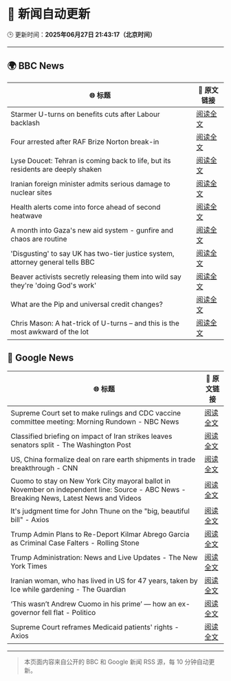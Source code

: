# 🧠 新闻自动更新

🕒 更新时间：**2025年06月27日 21:43:17（北京时间）**

---

## 🌍 BBC News

| 🌐 标题 | 🔗 原文链接 |
|--------|-------------|
| Starmer U-turns on benefits cuts after Labour backlash | [阅读全文](https://www.bbc.com/news/articles/cq6my6v81z4o) |
| Four arrested after RAF Brize Norton break-in | [阅读全文](https://www.bbc.com/news/articles/cq6m79n6q65o) |
| Lyse Doucet: Tehran is coming back to life, but its residents are deeply shaken | [阅读全文](https://www.bbc.com/news/articles/c939k3n41g4o) |
| Iranian foreign minister admits serious damage to nuclear sites | [阅读全文](https://www.bbc.com/news/articles/crmv3kp744ro) |
| Health alerts come into force ahead of second heatwave | [阅读全文](https://www.bbc.com/news/articles/cy4y8exrw0zo) |
| A month into Gaza's new aid system - gunfire and chaos are routine | [阅读全文](https://www.bbc.com/news/articles/cwygezz3gx7o) |
| 'Disgusting' to say UK has two-tier justice system, attorney general tells BBC | [阅读全文](https://www.bbc.com/news/articles/cx20x4703gpo) |
| Beaver activists secretly releasing them into wild say they're 'doing God's work' | [阅读全文](https://www.bbc.com/news/articles/clygl4dv4rno) |
| What are the Pip and universal credit changes? | [阅读全文](https://www.bbc.com/news/articles/cj924xvzrr2o) |
| Chris Mason: A hat-trick of U-turns – and this is the most awkward of the lot | [阅读全文](https://www.bbc.com/news/articles/cx240n632z3o) |

## 📰 Google News

| 🌐 标题 | 🔗 原文链接 |
|--------|-------------|
| Supreme Court set to make rulings and CDC vaccine committee meeting: Morning Rundown - NBC News | [阅读全文](https://news.google.com/rss/articles/CBMiqwFBVV95cUxOMnZSY3E3bGpoU2ZHeEtwUkVhSWxPSWgxb24xMUw3c1NhLUpzZV9DUFczZnpHMW92Z052bWk3ODBmLTBHMVZkQ2JhcGd1V1J3Yl95TFc3cldmaEdXMWNhZEFnV3hlUGxqSnFpX3B4TmNrOXBBWVVfYkkwY2syTElia1VIbndEMkRicWs3ZTZ6U0w5cVVIUEIxOVZaci1JMHRQRmwxRDdNNDViU0XSAVZBVV95cUxQOWFlVV9ybjZvaWRYaXhJbWpjYjBuWl9HXzhaMUFiOGt6YXZVLTdlaEUzY19PVFlIOEx2aENZUDBLSlY0RUxEeUhSNTA5NU1XSTJpNHdQUQ?oc=5) |
| Classified briefing on impact of Iran strikes leaves senators split - The Washington Post | [阅读全文](https://news.google.com/rss/articles/CBMihgFBVV95cUxQNG8zaEFHaHk3RnJkV3YwUnhteUtsUC1yMmZWRF95MkJ6RlZ1SmVrYWZrRFc1emNqSEpSNkxYVzFLMWlMbXIzNU5DcExGeXhBWmlqSFlKQXRIR3RXOHV5eWZpRzROa0VaQ3JZWHJfSFVfLUJHcEIyVW92UnIwWUtYdjVBLVRqdw?oc=5) |
| US, China formalize deal on rare earth shipments in trade breakthrough - CNN | [阅读全文](https://news.google.com/rss/articles/CBMijgFBVV95cUxQLWRpWGRuUm5Vc2E3eVRZM1A3VENSMGllb1M5REhDVHFIaFRIVFNhV2lmdGNsNzNVNG4wSjFvME5YYnNLemdyYjJsNGthTU9WVUhmQjE1cXpFQWNXdkZLeHFxMHlPbGgyZWxNa2hqWWt6c3ZhS1RXNUJ3cUlGZHFnLVo1aDZNWUtJRVpxOUR30gGTAUFVX3lxTE9rSzRsVUFmbmRtdGZTeHdsOTdhTUNaUGVfSGdiOFNBWlhsWGJIYnVUTU5xbjQ3NzVLSDI3UG4yVUlYRnptQ08tenZ2QXhGY0xWNlFwRTFKdll2VGtsTGRlSHlXWng0NEZoMnFqOS1hUG1GMnZxYVlEM3pHaWlFMUxjVGNjdlk5NlVTampHTmpmU1Fjdw?oc=5) |
| Cuomo to stay on New York City mayoral ballot in November on independent line: Source - ABC News - Breaking News, Latest News and Videos | [阅读全文](https://news.google.com/rss/articles/CBMioAFBVV95cUxOMU5BWlBtN012TEo5TjYtRFUwUWU3dWJyRzNEd1ZHQmhJbF96RkotbGtpQkJvQkJwbjMyaEJUaG5xQzdmamp2eVZmcU9rWFl0SjZsc3kxYi03b0trTkRLdnY3OGZ0NWRlcGVTWTJXdThaT1JGTWR1U09xOG9hNXdfb0pzRElEbUtlb0ZaaXozMHU4aHVXaTkxRWlwenZObDNh0gGmAUFVX3lxTFBydnJHWkNYeVdZeEl5ZE5HQWtwZlFhdWx6OTVYMkRCMmE4d0kxNWdMMEo3YVcxMkY4dnZDWTNmUFM0NXRmQ0JGWmtZakdvU2U4YWNFWHN1MU5VMWhtaUR6eE1FYTVWVWZkSlBaaVUxSlhkdk92TEdUcmFHanViX25LVi13OUkxemk5LTN3NGRaa3lFRm5pdVJHMDN0SXc5VDNPZ1BtQUE?oc=5) |
| It's judgment time for John Thune on the "big, beautiful bill" - Axios | [阅读全文](https://news.google.com/rss/articles/CBMiggFBVV95cUxNc20zUGRuWm55M3JfNzNwNjVkd2xsanFsLTdxN0tfQmFDay1wVE9JTFZKOWhfdVlkZ1dQdkVvNlgybjhQMk5hc1FjOGIwcnJGbjZYNXJaZUNscVJGbUlycjlDT0k4Xy15RUtTN2V2cHVZTVNlS21pZ3NPd1dYRGtDelRR?oc=5) |
| Trump Admin Plans to Re-Deport Kilmar Abrego Garcia as Criminal Case Falters - Rolling Stone | [阅读全文](https://news.google.com/rss/articles/CBMirwFBVV95cUxPYU9BdFFIc1pZOF9qazJiZ0pZbDRiMk5ZS0M0Q2JUUGxaQVVEaFFuWnFHamtiLVlTVjQxSkJmRTg3bFJCamVWb2lsOXc1SXRYM1dOVVlQakNkVHBiWVJBN0ZoUDgwc0Z4Qnl1X1pwTEZWU1FROFN5RldxYmFqWll0X1JCUF9MMzNTNWZYajA5VTczRURleWJpWmlmWndYTHRaZUxVRnFBejNPc0ltVm9r?oc=5) |
| Trump Administration: News and Live Updates - The New York Times | [阅读全文](https://news.google.com/rss/articles/CBMiY0FVX3lxTE0zVVJnb0RPQ2dTa0toMGZvTHBUTVdTV3A2czJuMnpLTzNpZGl4eUVTZ0ZyWnpXTFNIam1EZjROOGRzM2FqSDRRN28zS2hfVFJBVlp0bFROQjRmbF9PTUtsNG1qbw?oc=5) |
| Iranian woman, who has lived in US for 47 years, taken by Ice while gardening - The Guardian | [阅读全文](https://news.google.com/rss/articles/CBMiigFBVV95cUxPbmplMUh2amNJb0RIR081X1RDeUdDYm9BUU9OblpRM1JQOGdWWWtyZTliUGw4OW9oRVRYYXh4dWw5OGxSdmZDWlUtY3NnYmNMRUJXUHF4UlJzQUQwU2xvSzJTU0xkWHdqQS1hRjljVXlJLU03S090RUMtM09iWWQxYjJOVmtBN3RkRVE?oc=5) |
| ‘This wasn’t Andrew Cuomo in his prime’ — how an ex-governor fell flat - Politico | [阅读全文](https://news.google.com/rss/articles/CBMingFBVV95cUxOblFuNEZ0aW9mS3lfUUljZV9QNm9XaEU1cWo1QzZ4cjNfc29JWFhqcnd2RUdmdm1qbmFoQkxSbGNCWXJXUnk1WU02aUZDWVU4dGJmNTFHM1BTbUgzLWd0dUx2emE3Vm9ySG41azlYTnVjM1ZJSUQyOVVWS0xKa3FIR3k3b0xITUw0ejFUaU9xalJOQS1XT1NtdDVabkRJdw?oc=5) |
| Supreme Court reframes Medicaid patients' rights - Axios | [阅读全文](https://news.google.com/rss/articles/CBMie0FVX3lxTE5iMUNJRkprc0Y5MHV2dHctQ3d2dzVUWXZTdzVQdF94bVhVaFNUa3RicFl1SXZDLUUzUWI0TE9QdVczWWhxQlVuQTY4TFM1LVlNVG9FVlJfWGlWS2s3cGdNdGxrYXNpMjBkbEc0YUk0VjF1Y3czWVVTYVRNNA?oc=5) |

---
> 本页面内容来自公开的 BBC 和 Google 新闻 RSS 源，每 10 分钟自动更新。